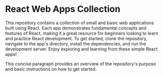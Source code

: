 # React Web Apps Collection

This repository contains a collection of small and basic web applications built using React. Each app demonstrates fundamental concepts and features of React, making it a great resource for beginners looking to learn and practice React development. To get started, clone the repository, navigate to the app's directory, install the dependencies, and run the development server. Enjoy exploring and learning from these simple React apps!

This concise paragraph provides an overview of the repository's purpose and basic instructions on how to get started.
